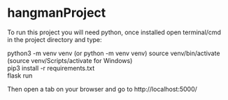 # hangmanProject 
To run this project you will need python, once installed open terminal/cmd in the project directory and type:

python3 -m venv venv  (or python -m venv venv)
source venv/bin/activate (source venv/Scripts/activate for Windows)  
pip3 install -r requirements.txt  
flask run  

Then open a tab on your browser and go to http://localhost:5000/
